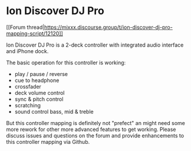 # Ion Discover DJ Pro

[[Forum thread|https://mixxx.discourse.group/t/ion-discover-dj-pro-mapping-script/12120]]

Ion Discover DJ Pro is a 2-deck controller with integrated audio interface and iPhone dock.

The basic operation for this controller is working:
  * play / pause / reverse
  * cue to headphone
  * crossfader
  * deck volume control
  * sync & pitch control
  * scratching
  * sound control bass, mid & treble

But this controller mapping is definitely not "prefect" an might need some more rework for other more advanced features to get working. Please discuss issues and questions on the forum and provide enhancements to this controller mapping via Github.